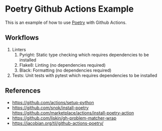 # Poetry Github Actions Example

This is an example of how to use [Poetry](https://python-poetry.org/) with Github Actions.

## Workflows

1. Linters
    1. Pyright: Static type checking which requires dependencies to be installed
    2. Flake8: Linting (no dependencies required)
    3. Black: Formatting (no dependencies required)
2. Tests: Unit tests with pytest which requires dependencies to be installed

## References

- https://github.com/actions/setup-python
- https://github.com/snok/install-poetry https://github.com/marketplace/actions/install-poetry-action
- https://github.com/liskin/gh-problem-matcher-wrap
- https://jacobian.org/til/github-actions-poetry/
